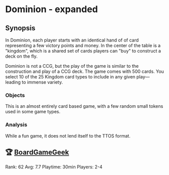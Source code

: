 # Dominion - expanded

## Synopsis

In Dominion, each player starts with an identical hand of of card representing a few victory points and money.
In the center of the table is a "kingdom", which is a shared set of cards players can "buy" to construct a deck on the fly.

Dominion is not a CCG, but the play of the game is similar to the construction and play of a CCG deck.
The game comes with 500 cards. You select 10 of the 25 Kingdom card types to include in any given play—leading to immense variety.

### Objects

This is an almost entirely card based game, with a few random small tokens used in some game types.


### Analysis

While a fun game, it does not lend itself to the TTOS format.

## 🏆 [BoardGameGeek]
Rank: 62
Avg: 7.7
Playtime: 30min
Players: 2-4


[BoardGameGeek]: https://www.boardgamegeek.com/boardgame/40834/dominion-intrigue
